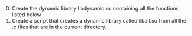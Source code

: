 0. Create the dynamic library libdynamic.so containing all the functions listed below
1. Create a script that creates a dynamic library called liball.so from all the .c files that are in the current directory.
